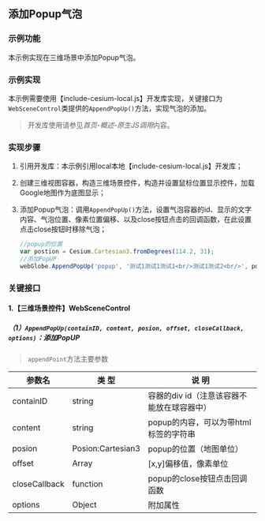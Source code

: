 ## 添加Popup气泡

### 示例功能

本示例实现在三维场景中添加Popup气泡。

### 示例实现

本示例需要使用【include-cesium-local.js】开发库实现，关键接口为`WebSceneControl`类提供的`AppendPopUp()`方法，实现气泡的添加。

> 开发库使用请参见*首页-概述-原生JS调用*内容。

### 实现步骤

1. 引用开发库：本示例引用local本地【include-cesium-local.js】开发库；

2. 创建三维视图容器，构造三维场景控件，构造并设置鼠标位置显示控件，加载Google地图作为底图显示；

3. 添加Popup气泡：调用`AppendPopUp()`方法，设置气泡容器的id、显示的文字内容、气泡位置、像素位置偏移、以及close按钮点击的回调函数，在此设置点击close按钮时移除气泡；

    ``` javascript
    //popup的位置
    var postion = Cesium.Cartesian3.fromDegrees(114.2, 31);
    //添加PopUP
    webGlobe.AppendPopUp('popup', '测试1测试1测试1<br/>测试1测试2<br/>', postion, [95, 0], webGlobe.removePopUp);
    ```

### 关键接口

#### 1.【三维场景控件】WebSceneControl

##### （1）`AppendPopUp(containID, content, posion, offset, closeCallback, options)`：添加PopUP

> `appendPoint`方法主要参数

|参数名|类 型|说 明|
|-|-|-|
|containID|string|容器的div id（注意该容器不能放在球容器中）|
|content|string|popup的内容，可以为带html标签的字符串|
|posion|Posion:Cartesian3|popup的位置（地图单位）|
|offset|Array|[x,y]偏移值，像素单位|
|closeCallback|function|popup的close按钮点击回调函数|
|options|Object|附加属性|